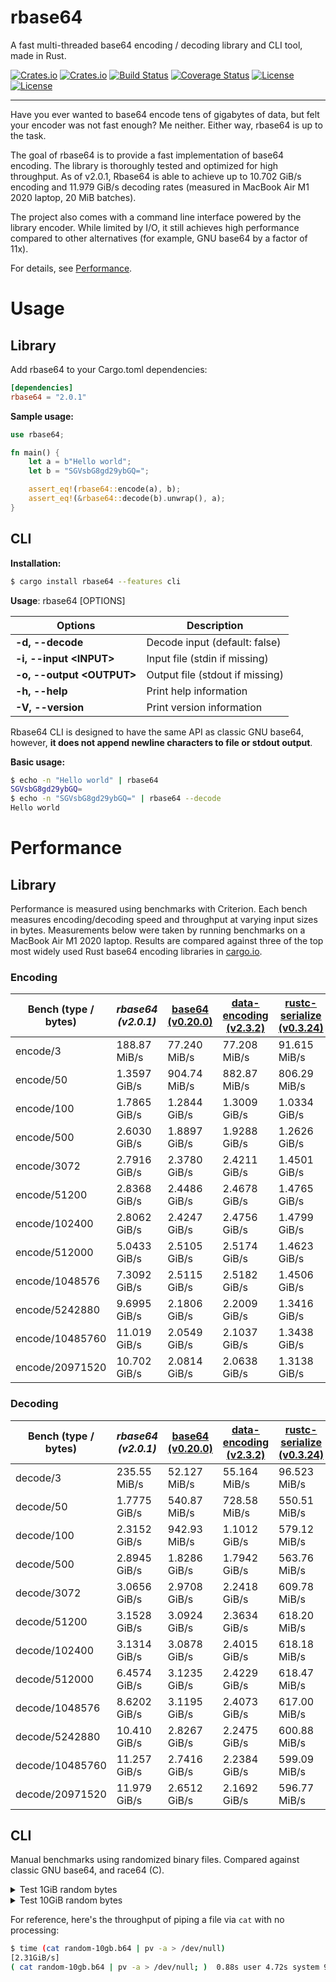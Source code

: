 # rbase64
A fast multi-threaded base64 encoding / decoding library and CLI tool, made in Rust.

[![Crates.io](https://img.shields.io/crates/v/rbase64?style=flat-square)](https://crates.io/crates/rbase64)
[![Crates.io](https://img.shields.io/crates/d/rbase64?style=flat-square)](https://crates.io/crates/rbase64)
[![Build Status](https://img.shields.io/github/workflow/status/uhmarcel/rbase64/CI/main?style=flat-square)](https://github.com/uhmarcel/rbase64/actions/workflows/ci.yml?query=branch%3Amain)
[![Coverage Status](https://coveralls.io/repos/github/uhmarcel/rbase64/badge.svg?branch=main)](https://coveralls.io/github/uhmarcel/rbase64?branch=main)
[![License](https://img.shields.io/badge/license-Apache%202.0-blue?style=flat-square)](LICENSE-APACHE)
[![License](https://img.shields.io/badge/license-MIT-blue?style=flat-square)](LICENSE-MIT)

---

Have you ever wanted to base64 encode tens of gigabytes of data, but felt your encoder was not fast enough? Me neither.
Either way,
rbase64 is up to the task.


The goal of rbase64 is to provide a fast implementation of base64 encoding. The library is thoroughly tested and optimized
for high throughput. As of v2.0.1, Rbase64 is able to achieve up to 10.702 GiB/s encoding and 11.979 GiB/s decoding rates (measured
in MacBook Air M1 2020 laptop, 20 MiB batches).

The project also comes with a command line interface powered by the library encoder. While limited by I/O,
it still achieves high performance compared to other alternatives (for example, GNU base64 by a factor of 11x).

For details, see [Performance](#performance).

# Usage
## Library
Add rbase64 to your Cargo.toml dependencies:
```toml
[dependencies]
rbase64 = "2.0.1"
```

**Sample usage:**
```rust
use rbase64;

fn main() {
    let a = b"Hello world";
    let b = "SGVsbG8gd29ybGQ=";

    assert_eq!(rbase64::encode(a), b);
    assert_eq!(&rbase64::decode(b).unwrap(), a);
}
```

## CLI
**Installation:**
```sh
$ cargo install rbase64 --features cli
```


**Usage**: rbase64 [OPTIONS]

Options                      | Description
---------------------------- | ----------------------------
**-d, --decode**             | Decode input (default: false)
**-i, --input \<INPUT\>**    | Input file (stdin if missing)
**-o, --output \<OUTPUT\>**  | Output file (stdout if missing)
**-h, --help**               | Print help information
**-V, --version**            | Print version information

Rbase64 CLI is designed to have the same API as classic GNU base64, however, **it does not append
newline characters to file or stdout output**.

**Basic usage:**
```sh
$ echo -n "Hello world" | rbase64
SGVsbG8gd29ybGQ=
$ echo -n "SGVsbG8gd29ybGQ=" | rbase64 --decode
Hello world
```
# Performance

## Library
Performance is measured using benchmarks with Criterion. Each bench measures encoding/decoding
speed and throughput at varying input sizes in bytes. Measurements below were taken by running
benchmarks on a MacBook Air M1 2020 laptop. Results are compared against three of the top most
widely used Rust base64 encoding libraries in [cargo.io](https://crates.io/search?q=base64&sort=downloads).

### Encoding
| Bench (type / bytes) | *rbase64 (v2.0.1)* | [base64 (v0.20.0)](https://github.com/marshallpierce/rust-base64) | [data-encoding (v2.3.2)](https://github.com/ia0/data-encoding) | [rustc-serialize (v0.3.24)](https://github.com/rust-lang/rustc-serialize) |
|-----------------|--------------|--------------|--------------|--------------|
| encode/3        | 188.87 MiB/s | 77.240 MiB/s | 77.208 MiB/s | 91.615 MiB/s |
| encode/50       | 1.3597 GiB/s | 904.74 MiB/s | 882.87 MiB/s | 806.29 MiB/s |
| encode/100      | 1.7865 GiB/s | 1.2844 GiB/s | 1.3009 GiB/s | 1.0334 GiB/s |
| encode/500      | 2.6030 GiB/s | 1.8897 GiB/s | 1.9288 GiB/s | 1.2626 GiB/s |
| encode/3072     | 2.7916 GiB/s | 2.3780 GiB/s | 2.4211 GiB/s | 1.4501 GiB/s |
| encode/51200    | 2.8368 GiB/s | 2.4486 GiB/s | 2.4678 GiB/s | 1.4765 GiB/s |
| encode/102400   | 2.8062 GiB/s | 2.4247 GiB/s | 2.4756 GiB/s | 1.4799 GiB/s |
| encode/512000   | 5.0433 GiB/s | 2.5105 GiB/s | 2.5174 GiB/s | 1.4623 GiB/s |
| encode/1048576  | 7.3092 GiB/s | 2.5115 GiB/s | 2.5182 GiB/s | 1.4506 GiB/s |
| encode/5242880  | 9.6995 GiB/s | 2.1806 GiB/s | 2.2009 GiB/s | 1.3416 GiB/s |
| encode/10485760 | 11.019 GiB/s | 2.0549 GiB/s | 2.1037 GiB/s | 1.3438 GiB/s |
| encode/20971520 | 10.702 GiB/s | 2.0814 GiB/s | 2.0638 GiB/s | 1.3138 GiB/s |

### Decoding
| Bench (type / bytes) | *rbase64 (v2.0.1)* | [base64 (v0.20.0)](https://github.com/marshallpierce/rust-base64) | [data-encoding (v2.3.2)](https://github.com/ia0/data-encoding) | [rustc-serialize (v0.3.24)](https://github.com/rust-lang/rustc-serialize) |
|-----------------|--------------|--------------|--------------|--------------|
| decode/3        | 235.55 MiB/s | 52.127 MiB/s | 55.164 MiB/s | 96.523 MiB/s |
| decode/50       | 1.7775 GiB/s | 540.87 MiB/s | 728.58 MiB/s | 550.51 MiB/s |
| decode/100      | 2.3152 GiB/s | 942.93 MiB/s | 1.1012 GiB/s | 579.12 MiB/s |
| decode/500      | 2.8945 GiB/s | 1.8286 GiB/s | 1.7942 GiB/s | 563.76 MiB/s |
| decode/3072     | 3.0656 GiB/s | 2.9708 GiB/s | 2.2418 GiB/s | 609.78 MiB/s |
| decode/51200    | 3.1528 GiB/s | 3.0924 GiB/s | 2.3634 GiB/s | 618.20 MiB/s |
| decode/102400   | 3.1314 GiB/s | 3.0878 GiB/s | 2.4015 GiB/s | 618.18 MiB/s |
| decode/512000   | 6.4574 GiB/s | 3.1235 GiB/s | 2.4229 GiB/s | 618.47 MiB/s |
| decode/1048576  | 8.6202 GiB/s | 3.1195 GiB/s | 2.4073 GiB/s | 617.00 MiB/s |
| decode/5242880  | 10.410 GiB/s | 2.8267 GiB/s | 2.2475 GiB/s | 600.88 MiB/s |
| decode/10485760 | 11.257 GiB/s | 2.7416 GiB/s | 2.2384 GiB/s | 599.09 MiB/s |
| decode/20971520 | 11.979 GiB/s | 2.6512 GiB/s | 2.1692 GiB/s | 596.77 MiB/s |

## CLI
Manual benchmarks using randomized binary files. Compared against classic
GNU base64, and race64 (C).

<details>
    <summary>Test 1GiB random bytes</summary>

- GNU base64
```sh
$ time (cat random-1gb.bin | base64 | pv -a > /dev/null)
[ 164MiB/s]
( cat random-1gb.bin | base64 | pv -a > /dev/null; )  7.89s user 0.96s system 106% cpu 8.317 total

$ time (cat random-1gb.b64 | base64 --decode | pv -a > /dev/null)
[ 105MiB/s]
( cat random-1gb.b64 | base64 --decode | pv -a > /dev/null; )  9.16s user 1.01s system 104% cpu 9.699 total
```

- race64 (C)
```sh
$ time (cat random-1gb.bin | ./race64 | pv -a > /dev/null)
[ 898MiB/s]
( cat random-1gb.bin | ./race64 | pv -a > /dev/null; )  0.88s user 1.14s system 128% cpu 1.566 total

$ time (cat random-1gb.b64 | ./race64 -d | pv -a > /dev/null)
[ 723MiB/s]
( cat random-1gb.b64 | ./race64 -d | pv -a > /dev/null; )  0.87s user 0.95s system 127% cpu 1.426 total
```

- ***rbase64***
```sh
$ time (cat random-1gb.bin | rbase64 | pv -a > /dev/null)
[1.71GiB/s]
( cat random-1gb.bin | rbase64 | pv -a > /dev/null; )  0.56s user 0.40s system 121% cpu 0.788 total

$ time (cat random-1gb.b64 | rbase64 --decode | pv -a > /dev/null)
[1.16GiB/s]
( cat random-1gb.b64 | rbase64 --decode | pv -a > /dev/null; )  0.59s user 0.46s system 119% cpu 0.871 total
```
</details>


<details>
    <summary>Test 10GiB random bytes</summary>

- GNU base64
```sh
$ time (cat random-10gb.bin | base64 | pv -a > /dev/null)
[ 154MiB/s]
( cat random-10gb.bin | base64 | pv -a > /dev/null; )  78.74s user 10.96s system 101% cpu 1:28.34 total

$ time (cat random-10gb.b64 | base64 --decode | pv -a > /dev/null)
[ 107MiB/s]
( cat random-10gb.b64 | base64 --decode | pv -a > /dev/null; )  91.02s user 10.00s system 105% cpu 1:35.39 total

```

- race64 (C)
```sh
$ time (cat random-10gb.bin | ./race64 | pv -a > /dev/null)
[ 818MiB/s]
( cat random-10gb.bin | ./race64 | pv -a > /dev/null; )  8.56s user 13.17s system 128% cpu 16.917 total

$ time (cat random-10gb.b64 | ./race64 -d | pv -a > /dev/null)
[ 724MiB/s]
( cat random-10gb.b64 | ./race64 -d | pv -a > /dev/null; )  8.42s user 9.05s system 123% cpu 14.152 total
```

- ***rbase64***
```sh
$ time (cat random-10gb.bin | rbase64 | pv -a > /dev/null)
[1.64GiB/s]
( cat random-10gb.bin | rbase64 | pv -a > /dev/null; )  5.30s user 4.22s system 117% cpu 8.125 total

$ time (cat random-10gb.b64 | rbase64 --decode | pv -a > /dev/null)
[1.18GiB/s]
( cat random-10gb.b64 | rbase64 --decode | pv -a > /dev/null; )  5.58s user 4.40s system 117% cpu 8.491 total
```
</details>

For reference, here's the throughput of piping a file via ```cat``` with no processing:
```sh
$ time (cat random-10gb.b64 | pv -a > /dev/null)
[2.31GiB/s]
( cat random-10gb.b64 | pv -a > /dev/null; )  0.88s user 4.72s system 95% cpu 5.858 total
```
